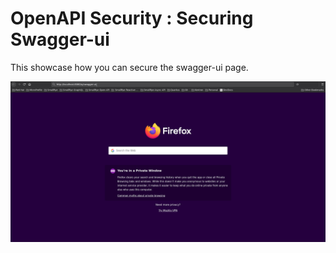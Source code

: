 # OpenAPI Security : Securing Swagger-ui

This showcase how you can secure the swagger-ui page.

![Screenshot](screenshot_swagger-ui.gif)
